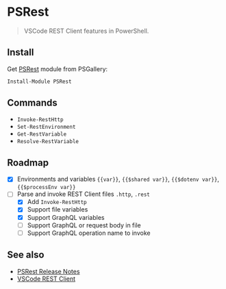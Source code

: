 # PSRest

> VSCode REST Client features in PowerShell.

## Install

Get [PSRest](https://www.powershellgallery.com/packages/PSRest) module from PSGallery:

```powershell
Install-Module PSRest
```

## Commands

- `Invoke-RestHttp`
- `Set-RestEnvironment`
- `Get-RestVariable`
- `Resolve-RestVariable`

## Roadmap

- [x] Environments and variables `{{var}}`, `{{$shared var}}`, `{{$dotenv var}}`, `{{$processEnv var}}`
- [ ] Parse and invoke REST Client files `.http`, `.rest`
    - [x] Add `Invoke-RestHttp`
    - [x] Support file variables
    - [x] Support GraphQL variables
    - [ ] Support GraphQL or request body in file
    - [ ] Support GraphQL operation name to invoke

## See also

- [PSRest Release Notes](https://github.com/nightroman/PSRest/blob/main/Release-Notes.md)
- [VSCode REST Client](https://github.com/Huachao/vscode-restclient)
